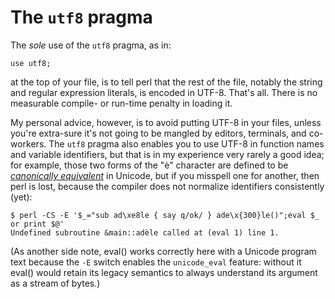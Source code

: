 # The `utf8` pragma

The *sole* use of the `utf8` pragma, as in:

    use utf8;

at the top of your file, is to tell perl that the rest of the file,
notably the string and regular expression literals, is encoded in UTF-8.
That's all. There is no measurable compile- or run-time penalty
in loading it.

My personal advice, however, is to avoid putting UTF-8 in your files, unless
you're extra-sure it's not going to be mangled by editors, terminals, and
co-workers. The `utf8` pragma also enables you to use UTF-8 in function names
and variable identifiers, but that is in my experience very rarely a good idea;
for example, those two forms of the "&egrave;" character are defined to be
[*canonically equivalent*](https://en.wikipedia.org/wiki/Unicode_equivalence)
in Unicode, but if you misspell one for another, then perl is lost, because
the compiler does not normalize identifiers consistently (yet):

    $ perl -CS -E '$_="sub ad\xe8le { say q/ok/ } ade\x{300}le()";eval $_ or print $@'
    Undefined subroutine &main::adèle called at (eval 1) line 1.

(As another side note, eval() works correctly here with a Unicode program text
because the `-E` switch enables the `unicode_eval` feature: without it eval()
would retain its legacy semantics to always understand its argument as a stream
of bytes.)
